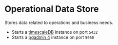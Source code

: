 # Operational Data Store

Stores data related to operations and business needs.

- Starts a [timescaleDB](https://hub.docker.com/r/timescale/timescaledb) instance on port `5432`
- Starts a [pgadmin 4](https://registry.hub.docker.com/r/dpage/pgadmin4#!) instance on port `5050`

